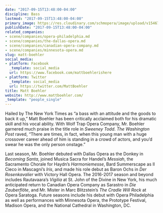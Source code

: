 ```yaml
---
date: "2017-09-15T13:48:00-04:00"
discipline: Bass
lastmod: "2017-09-15T13:48:00-04:00"
primary_image: https://res.cloudinary.com/schmopera/image/upload/v1546741643/media/2019/01/MattBoehler.png
publishDate: "2017-09-15T13:48:00-04:00"
related_companies:
- scene/companies/opera-philadelphia.md
- scene/companies/the-dallas-opera.md
- scene/companies/canadian-opera-company.md
- scene/companies/minnesota-opera.md
slug: matt-boehler
social_media:
- platform: Facebook
  _template: social_media
  url: https://www.facebook.com/mattboehlerishere
- platform: Twitter
  _template: social_media
  url: https://twitter.com/MattBoehler
title: Matt Boehler
website: http://www.mattboehler.com/
_template: "people_single"
---
```

Hailed by The New York Times as “a bass with an attitude and the goods to back it up,” Matt Boehler has been critically acclaimed both for his dramatic skill and his vocal ability. With Wolf Trap Opera Company, Mr. Boehler garnered much praise in the title role in *Sweeney Todd*.
*The Washington Post* raved, “There are times, in fact, when this young man with a huge crossover career ahead of him is standing in a crowd of actors, and you’d swear he was the only person onstage.”
 
Last season, Mr. Boehler debuted with Dallas Opera as the Donkey in *Becoming Santa*, joined Musica Sacra for Handel’s *Messiah*, the Sacramento Chorale for Haydn’s *Harmoniemesse*, Bard Summerscape as Il Cieco in Mascagni’s *Iris*, and made his role debut as Baron Ochs in *Der Rosenkavalier* with Victory Hall Opera. The 2016-2017 season and beyond includes Rautavaara’s *Vigilia* at St. John of the Divine in New York, his much anticipated return to Canadian Opera Company as Sarastro in *Die Zauberflöte*, and Mr. Mister in Marc Blitzstein’s *The Cradle Will Rock* at Opera Saratoga. Future seasons include his debut with Opera Philadelphia as well as performances with Minnesota Opera, the Prototype Festival, Madison Opera, and the National Cathedral in Washington, DC.